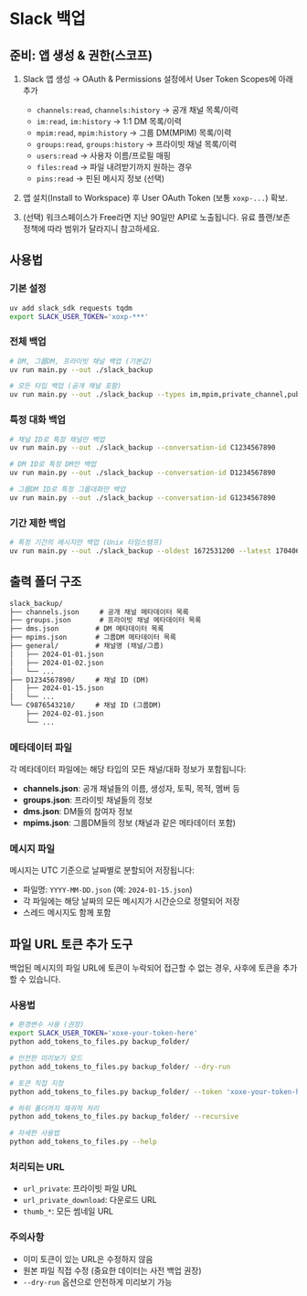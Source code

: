 # Slack 백업

## 준비: 앱 생성 & 권한(스코프)

1. Slack 앱 생성 → OAuth & Permissions 설정에서 User Token Scopes에 아래 추가

    - `channels:read`, `channels:history` → 공개 채널 목록/이력
    - `im:read`, `im:history` → 1:1 DM 목록/이력
    - `mpim:read`, `mpim:history` → 그룹 DM(MPIM) 목록/이력
    - `groups:read`, `groups:history` → 프라이빗 채널 목록/이력
    - `users:read` → 사용자 이름/프로필 매핑
    - `files:read` → 파일 내려받기까지 원하는 경우
    - `pins:read` → 핀된 메시지 정보 (선택)

2. 앱 설치(Install to Workspace) 후 User OAuth Token (보통 `xoxp-...`) 확보.

3. (선택) 워크스페이스가 Free라면 지난 90일만 API로 노출됩니다. 유료 플랜/보존정책에 따라 범위가 달라지니 참고하세요.

## 사용법

### 기본 설정

```bash
uv add slack_sdk requests tqdm
export SLACK_USER_TOKEN='xoxp-***'
```

### 전체 백업

```bash
# DM, 그룹DM, 프라이빗 채널 백업 (기본값)
uv run main.py --out ./slack_backup

# 모든 타입 백업 (공개 채널 포함)
uv run main.py --out ./slack_backup --types im,mpim,private_channel,public_channel
```

### 특정 대화 백업

```bash
# 채널 ID로 특정 채널만 백업
uv run main.py --out ./slack_backup --conversation-id C1234567890

# DM ID로 특정 DM만 백업
uv run main.py --out ./slack_backup --conversation-id D1234567890

# 그룹DM ID로 특정 그룹대화만 백업
uv run main.py --out ./slack_backup --conversation-id G1234567890
```

### 기간 제한 백업

```bash
# 특정 기간의 메시지만 백업 (Unix 타임스탬프)
uv run main.py --out ./slack_backup --oldest 1672531200 --latest 1704067200
```

## 출력 폴더 구조

```md
slack_backup/
├── channels.json     # 공개 채널 메타데이터 목록
├── groups.json       # 프라이빗 채널 메타데이터 목록
├── dms.json         # DM 메타데이터 목록
├── mpims.json       # 그룹DM 메타데이터 목록
├── general/         # 채널명 (채널/그룹)
│   ├── 2024-01-01.json
│   ├── 2024-01-02.json
│   └── ...
├── D1234567890/     # 채널 ID (DM)
│   ├── 2024-01-15.json
│   └── ...
└── C9876543210/     # 채널 ID (그룹DM)
    ├── 2024-02-01.json
    └── ...
```

### 메타데이터 파일

각 메타데이터 파일에는 해당 타입의 모든 채널/대화 정보가 포함됩니다:

- **channels.json**: 공개 채널들의 이름, 생성자, 토픽, 목적, 멤버 등
- **groups.json**: 프라이빗 채널들의 정보
- **dms.json**: DM들의 참여자 정보
- **mpims.json**: 그룹DM들의 정보 (채널과 같은 메타데이터 포함)

### 메시지 파일

메시지는 UTC 기준으로 날짜별로 분할되어 저장됩니다:

- 파일명: `YYYY-MM-DD.json` (예: `2024-01-15.json`)
- 각 파일에는 해당 날짜의 모든 메시지가 시간순으로 정렬되어 저장
- 스레드 메시지도 함께 포함

## 파일 URL 토큰 추가 도구

백업된 메시지의 파일 URL에 토큰이 누락되어 접근할 수 없는 경우, 사후에 토큰을 추가할 수 있습니다.

### 사용법

```bash
# 환경변수 사용 (권장)
export SLACK_USER_TOKEN='xoxe-your-token-here'
python add_tokens_to_files.py backup_folder/

# 안전한 미리보기 모드
python add_tokens_to_files.py backup_folder/ --dry-run

# 토큰 직접 지정
python add_tokens_to_files.py backup_folder/ --token 'xoxe-your-token-here'

# 하위 폴더까지 재귀적 처리
python add_tokens_to_files.py backup_folder/ --recursive

# 자세한 사용법
python add_tokens_to_files.py --help
```

### 처리되는 URL

- `url_private`: 프라이빗 파일 URL
- `url_private_download`: 다운로드 URL
- `thumb_*`: 모든 썸네일 URL

### 주의사항

- 이미 토큰이 있는 URL은 수정하지 않음
- 원본 파일 직접 수정 (중요한 데이터는 사전 백업 권장)
- `--dry-run` 옵션으로 안전하게 미리보기 가능
